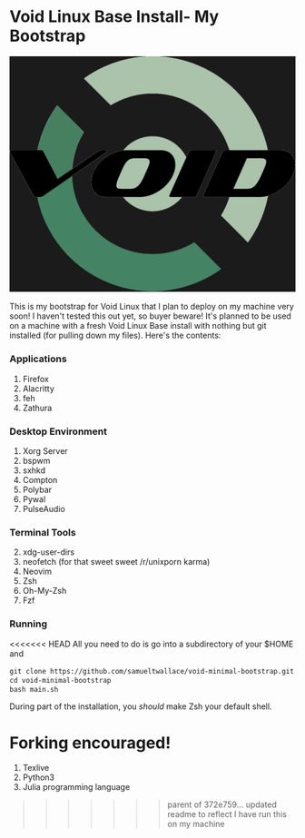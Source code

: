 # Void Linux Base Install- My Bootstrap

![Void Linux](./Desktop/VoidLogo.png)

This is my bootstrap for Void Linux that I plan to deploy on my machine very soon! I haven't tested this out yet, so buyer beware! It's planned to be used on a machine with a fresh Void Linux Base install with nothing but git installed (for pulling down my files). Here's the contents:

### Applications

1. Firefox
2. Alacritty
3. feh
4. Zathura

### Desktop Environment

1. Xorg Server
2. bspwm
3. sxhkd
4. Compton
5. Polybar
6. Pywal
7. PulseAudio

### Terminal Tools

2. xdg-user-dirs
3. neofetch (for that sweet sweet /r/unixporn karma)
4. Neovim
5. Zsh
6. Oh-My-Zsh
7. Fzf

### Running

<<<<<<< HEAD
All you need to do is go into a subdirectory of your $HOME and

```
git clone https://github.com/samueltwallace/void-minimal-bootstrap.git
cd void-minimal-bootstrap
bash main.sh
```

During part of the installation, you *should* make Zsh your default shell.

Forking encouraged! 
=======
1. Texlive
2. Python3
3. Julia programming language
>>>>>>> parent of 372e759... updated readme to reflect I have run this on my machine

